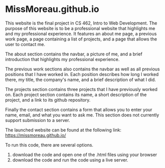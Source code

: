 # MissMoreau.github.io

This website is the final project in CS 462, Intro to Web Development. The purpose of this website is to be a professional website that highlights me and my professional experience. It features an about me page, a previous work page, a page containing a list of projects, and a page that allows the user to contact me.

The about section contains the navbar, a picture of me, and a brief introduction that highlights my professional experience.

The previous work sections also contains the navbar as well as all previous positions that I have worked in. Each position describes how long I worked there, my title, the company's name, and a brief description of what I did.

The projects section contains three projects that I have previously worked on. Each project section contains its name, a short description of the project, and a link to its github repository.

Finally the contact section contains a form that allows you to enter your name, email, and what you want to ask me. This section does not currently support submission to a server.

The launched website can be found at the following link: https://missmoreau.github.io/

To run this code, there are several options.
  1. download the code and open one of the .html files using your browser
  2. download the code and run the code using a live server.
